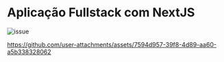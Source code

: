 # Aplicação Fullstack com NextJS

![issue](https://github.com/user-attachments/assets/70d049eb-6d63-467e-ba34-b924adffa76d)

https://github.com/user-attachments/assets/7594d957-39f8-4d89-aa60-a5b338328062


